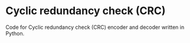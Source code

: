 # Cyclic redundancy check (CRC)
Code for Cyclic redundancy check (CRC) encoder and decoder written in Python.
